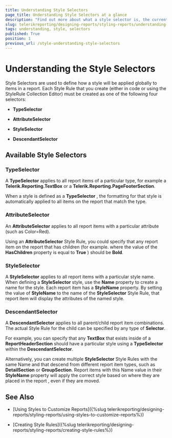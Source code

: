 ```yaml
---
title: Understanding Style Selectors
page_title: Understanding Style Selectors at a glance
description: "Find out more about what a style selector is, the currently available style selectors, the differences between them, and how to use them."
slug: telerikreporting/designing-reports/styling-reports/understanding-style-selectors
tags: understanding, style, selectors
published: True
position: 1
previous_url: /style-understanding-style-selectors
---
```


# Understanding the Style Selectors


Style Selectors are used to define how a style will be applied globally to items in a report. Each Style Rule that you create (either in code or using the StyleRule Collection Editor) must be created as one of the following four selectors:

* __TypeSelector__

* __AttributeSelector__

* __StyleSelector__

* __DescendantSelector__

## Available Style Selectors

### TypeSelector

A __TypeSelector__ applies to all report items of a particular type, for example a __Telerik.Reporting.TextBox__ or a __Telerik.Reporting.PageFooterSection__.


When a style is defined as a __TypeSelector__ , the formatting for that style is automatically applied to all items on the report that match the type.

### AttributeSelector

An __AttributeSelector__ applies to all report items with a particular attribute (such as Color=Red). 

Using an __AttributeSelector__ Style Rule, you could specify that any report item on the report that has children (for example. where the value of the __HasChildren__ property is equal to __True__ ) should be __Bold__.

### StyleSelector

A __StyleSelector__ applies to all report items with a particular style name. When defining a __StyleSelector__ style, use the __Name__ property to create a name for the style. Each report item has a __StyleName__ property. By setting the value of __StyleName__ to the name of the __StyleSelector__ Style Rule, that report item will display the attributes of the named style.

### DescendantSelector

A __DescendantSelector__ applies to all parent/child report item combinations. The actual Style Rule for the child can be specified by any type of __Selector__. 

For example, you can specify that any __TextBox__ that exists inside of a __ReportHeaderSection__ should have a particular style using a __TypeSelector__ within the __DescendantSelector__. 

Alternatively, you can create multiple __StyleSelector__ Style Rules with the same Name and that descend from different report item types, such as __DetailSection__ or __GroupSection__. Report items with this Name value in their __StyleName__ property will apply the correct style based on where they are placed in the report , even if they are moved.

## See Also

 * [Using Styles to Customize Reports]({%slug telerikreporting/designing-reports/styling-reports/using-styles-to-customize-reports%})

 * [Creating Style Rules]({%slug telerikreporting/designing-reports/styling-reports/creating-style-rules%})
